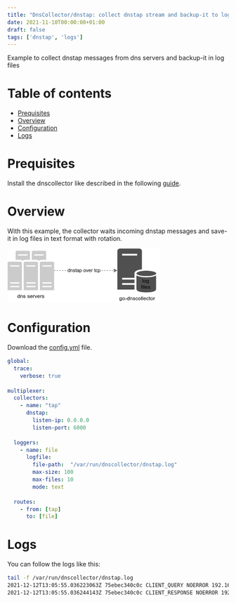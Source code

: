 ```yaml
---
title: "DnsCollector/dnstap: collect dnstap stream and backup-it to log files"
date: 2021-11-10T00:00:00+01:00
draft: false
tags: ['dnstap', 'logs']
---
```


Example to collect dnstap messages from dns servers and backup-it in log files


# Table of contents

* [Prequisites](#prequisites)
* [Overview](#overview)
* [Configuration](#configuration)
* [Logs](#logs)

# Prequisites

Install the dnscollector like described in the following [guide](https://dmachard.github.io/posts/0007-dnscollector-install-binary/).

# Overview


With this example, the collector waits incoming dnstap messages and save-it in log files in text format with rotation.

![overview dnstap](/images/0034/use-case-1.png)

# Configuration

Download the [config.yml](https://github.com/dmachard/go-dnscollector/blob/main/example-config/use-case-1.yml) file. 

```yaml
global:
  trace:
    verbose: true

multiplexer:
  collectors:
    - name: "tap"
      dnstap:
        listen-ip: 0.0.0.0
        listen-port: 6000

  loggers:
    - name: file
      logfile:
        file-path:  "/var/run/dnscollector/dnstap.log"
        max-size: 100
        max-files: 10
        mode: text

  routes:
    - from: [tap]
      to: [file]
```

# Logs

You can follow the logs like this:

```bash
tail -f /var/run/dnscollector/dnstap.log
2021-12-12T13:05:55.036223063Z 75ebec340c0c CLIENT_QUERY NOERROR 192.168.1.12 39200 INET UDP 49b ns1-1.akamaitech.net AAAA 0.000000
2021-12-12T13:05:55.036244143Z 75ebec340c0c CLIENT_RESPONSE NOERROR 192.168.1.12 39200 INET UDP 115b ns1-1.akamaitech.net AAAA 0.000021
```